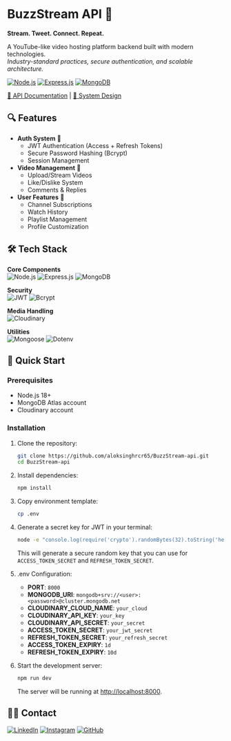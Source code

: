 # BuzzStream API 🐝

**Stream. Tweet. Connect. Repeat.**

A YouTube-like video hosting platform backend built with modern technologies.  
*Industry-standard practices, secure authentication, and scalable architecture.*

[![Node.js](https://img.shields.io/badge/Node.js-18.x-green)](https://nodejs.org/)
[![Express.js](https://img.shields.io/badge/Express.js-4.x-lightgrey)](https://expressjs.com/)
[![MongoDB](https://img.shields.io/badge/MongoDB-7.0-brightgreen)](https://www.mongodb.com/)

[📁 API Documentation]() | [📐 System Design](https://app.eraser.io/workspace/dnofF8kALK7RTZQeQBEH)

## 🔍 Features

- **Auth System** 🔐
  - JWT Authentication (Access + Refresh Tokens)
  - Secure Password Hashing (Bcrypt)
  - Session Management
- **Video Management** 🎥
  - Upload/Stream Videos
  - Like/Dislike System
  - Comments & Replies
- **User Features** 👥
  - Channel Subscriptions
  - Watch History
  - Playlist Management
  - Profile Customization

## 🛠 Tech Stack

**Core Components**  
![Node.js](https://img.shields.io/badge/-Node.js-339933?logo=node.js&logoColor=white)
![Express.js](https://img.shields.io/badge/-Express.js-000000?logo=express&logoColor=white)
![MongoDB](https://img.shields.io/badge/-MongoDB-47A248?logo=mongodb&logoColor=white)

**Security**  
![JWT](https://img.shields.io/badge/-JWT-000000?logo=jsonwebtokens)
![Bcrypt](https://img.shields.io/badge/-Bcrypt-0042AA)

**Media Handling**  
![Cloudinary](https://img.shields.io/badge/-Cloudinary-2C39BD?logo=cloudinary)

**Utilities**  
![Mongoose](https://img.shields.io/badge/-Mongoose-880000)
![Dotenv](https://img.shields.io/badge/-Dotenv-ECD53F)

## 🚀 Quick Start

### Prerequisites
- Node.js 18+
- MongoDB Atlas account
- Cloudinary account

### Installation

1. Clone the repository:
    ```bash
    git clone https://github.com/aloksinghrcr65/BuzzStream-api.git
    cd BuzzStream-api
    ```

2. Install dependencies:
    ```bash
    npm install
    ```

3. Copy environment template:
    ```bash
    cp .env
    ```
4. Generate a secret key for JWT in your terminal:
    ```bash
    node -e "console.log(require('crypto').randomBytes(32).toString('hex'))"
    ```

    This will generate a secure random key that you can use for `ACCESS_TOKEN_SECRET` and `REFRESH_TOKEN_SECRET`.

5. .env Configuration:
    - **PORT**: `8000`
    - **MONGODB_URI**: `mongodb+srv://<user>:<password>@cluster.mongodb.net`
    - **CLOUDINARY_CLOUD_NAME**: `your_cloud`
    - **CLOUDINARY_API_KEY**: `your_key`
    - **CLOUDINARY_API_SECRET**: `your_secret`
    - **ACCESS_TOKEN_SECRET**: `your_jwt_secret`
    - **REFRESH_TOKEN_SECRET**: `your_refresh_secret`
    - **ACCESS_TOKEN_EXPIRY**: `1d`
    - **REFRESH_TOKEN_EXPIRY**: `10d`

6. Start the development server:
    ```bash
    npm run dev
    ```

    The server will be running at [http://localhost:8000](http://localhost:8000).

## 👨‍💻 Contact

[![LinkedIn](https://img.shields.io/badge/-LinkedIn-blue?logo=linkedin&logoColor=white)](https://linkedin.com/in/aloksinghrcr65)
[![Instagram](https://img.shields.io/badge/-Instagram-E4405F?logo=instagram&logoColor=white)](https://instagram.com/enlytment_alok)
[![GitHub](https://img.shields.io/badge/-GitHub-black?logo=github&logoColor=white)](https://github.com/aloksinghrcr65)
